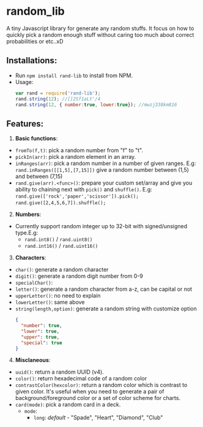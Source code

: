 # random_lib

A tiny Javascript library for generate any random stuffs. It focus on how to quickly pick a random enough stuff without caring too much about correct probabilities or etc..xD

## Installations:

* Run `npm install rand-lib` to install from NPM.
* Usage:
  ```javascript
  var rand = require('rand-lib');
  rand.string(12); //[]2Sf1aLt'/4
  rand.string(12, { number:true, lower:true}); //mwzj338km816
  ```

## Features:

1. **Basic functions**:

* `fromTo(f,t)`: pick a random number from "f" to "t".
* `pickIn(arr)`: pick a random element in an array.
* `inRanges(arr)`: pick a random number in a number of given ranges.
  E.g: `rand.inRanges([[1,5],[7,15]])` give a random number between (1,5) and between (7,15)
* `rand.give(arr).<func>()`: prepare your custom set/array and give you ability to chaining next with `pick()` and `shuffle()`.
  E.g: `rand.give(['rock','paper','scissor']).pick();`
  `rand.give([2,4,5,6,7]).shuffle();`

2. **Numbers**:

* Currently support random integer up to 32-bit with signed/unsigned type.E.g:
  - `rand.int8()` / `rand.uint8()`
  - `rand.int16()` / `rand.uint16()`

3. **Characters**:

* `char()`: generate a random character
* `digit()`: generate a random digit number from 0-9
* `specialChar()`:
* `letter()`: generate a random character from a-z, can be capital or not
* `upperLetter()`: no need to explain
* `lowerLetter()`: same above
* `string(length,option)`: generate a random string with customize option
  ```json
  {
    "number": true,
    "lower": true,
    "upper": true,
    "special": true
  }
  ```

4. **Misclaneous**:

* `uuid()`: return a random UUID (v4).
* `color()`: return hexadecimal code of a random color
* `contrastColor(hexcolor)`: return a random color which is contrast to given color. It's useful when you need to generate a pair of background/foreground color or a set of color scheme for charts.
* `card(mode)`: pick a random card in a deck.
  * `mode`:
    + `long`: *default* - "Spade", "Heart", "Diamond", "Club"

